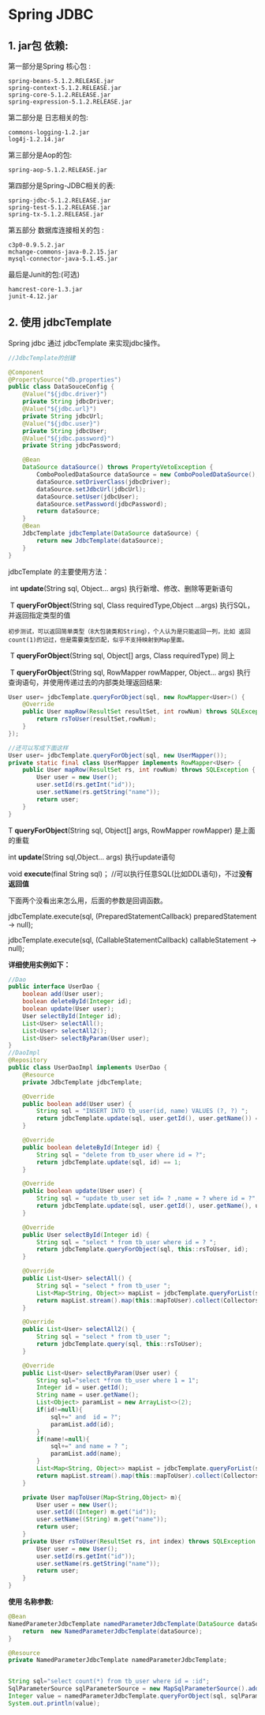 # Spring JDBC

##  1. jar包 依赖:

第一部分是Spring 核心包 :

```
spring-beans-5.1.2.RELEASE.jar
spring-context-5.1.2.RELEASE.jar
spring-core-5.1.2.RELEASE.jar
spring-expression-5.1.2.RELEASE.jar
```

第二部分是 日志相关的包:

```
commons-logging-1.2.jar
log4j-1.2.14.jar
```

第三部分是Aop的包:

```
spring-aop-5.1.2.RELEASE.jar
```

第四部分是Spring-JDBC相关的表:

```
spring-jdbc-5.1.2.RELEASE.jar
spring-test-5.1.2.RELEASE.jar
spring-tx-5.1.2.RELEASE.jar
```

第五部分 数据库连接相关的包 :

```
c3p0-0.9.5.2.jar
mchange-commons-java-0.2.15.jar
mysql-connector-java-5.1.45.jar
```

最后是Junit的包:(可选)

```
hamcrest-core-1.3.jar
junit-4.12.jar
```



## 2. 使用 jdbcTemplate

Spring jdbc 通过 jdbcTemplate 来实现jdbc操作。

```java
//JdbcTemplate的创建

@Component
@PropertySource("db.properties")
public class DataSouceConfig {
    @Value("${jdbc.driver}")
    private String jdbcDriver;
    @Value("${jdbc.url}")
    private String jdbcUrl;
    @Value("${jdbc.user}")
    private String jdbcUser;
    @Value("${jdbc.password}")
    private String jdbcPassword;

    @Bean
    DataSource dataSource() throws PropertyVetoException {
        ComboPooledDataSource dataSource = new ComboPooledDataSource();
        dataSource.setDriverClass(jdbcDriver);
        dataSource.setJdbcUrl(jdbcUrl);
        dataSource.setUser(jdbcUser);
        dataSource.setPassword(jdbcPassword);
        return dataSource;
    }
    @Bean
    JdbcTemplate jdbcTemplate(DataSource dataSource) {
        return new JdbcTemplate(dataSource);
    }
}
```

jdbcTemplate  的主要使用方法：

​     int **update**(String sql, Object... args)     执行新增、修改、删除等更新语句

​     T **queryForObject**(String sql, Class<T> requiredType,Object ...args)    执行SQL，并返回指定类型的值

 	初步测试，可以返回简单类型（8大包装类和String），个人认为是只能返回一列，比如 返回count(1)的记过，但是需要类型匹配，似乎不支持映射到Map里面。

​    T **queryForObject**(String sql, Object[] args, Class<T> requiredType) 同上

​    T **queryForObject**(String sql, RowMapper<T> rowMapper, Object... args) 执行查询语句，并使用传递过去的内部类处理返回结果:

```java
User user= jdbcTemplate.queryForObject(sql, new RowMapper<User>() {
    @Override
    public User mapRow(ResultSet resultSet, int rowNum) throws SQLException {
        return rsToUser(resultSet,rowNum);
    }
});

//还可以写成下面这样
User user= jdbcTemplate.queryForObject(sql, new UserMapper());
private static final class UserMapper implements RowMapper<User> {
    public User mapRow(ResultSet rs, int rowNum) throws SQLException {
        User user = new User();
        user.setId(rs.getInt("id"));
        user.setName(rs.getString("name"));
        return user;
    }
}
```

T **queryForObject**(String sql, Object[] args, RowMapper<T> rowMapper) 是上面的重载

int **update**(String sql,Object... args)  执行update语句

 void **execute**(final String sql)； //可以执行任意SQL(比如DDL语句)，不过**没有返回值**

下面两个没看出来怎么用，后面的参数是回调函数。

jdbcTemplate.execute(sql, (PreparedStatementCallback<Object>) preparedStatement -> null);

jdbcTemplate.execute(sql, (CallableStatementCallback<Object>) callableStatement -> null);

**详细使用实例如下：**

```java
//Dao
public interface UserDao {
    boolean add(User user);
    boolean deleteById(Integer id);
    boolean update(User user);
    User selectById(Integer id);
    List<User> selectAll();
    List<User> selectAll2();
    List<User> selectByParam(User user);
}
//DaoImpl
@Repository
public class UserDaoImpl implements UserDao {
    @Resource
    private JdbcTemplate jdbcTemplate;

    @Override
    public boolean add(User user) {
        String sql = "INSERT INTO tb_user(id, name) VALUES (?, ?) ";
        return jdbcTemplate.update(sql, user.getId(), user.getName()) == 1;
    }

    @Override
    public boolean deleteById(Integer id) {
        String sql = "delete from tb_user where id = ?";
        return jdbcTemplate.update(sql, id) == 1;
    }

    @Override
    public boolean update(User user) {
        String sql = "update tb_user set id= ? ,name = ? where id = ?";
        return jdbcTemplate.update(sql, user.getId(), user.getName(), user.getId()) == 1;
    }

    @Override
    public User selectById(Integer id) {
        String sql = "select * from tb_user where id = ? ";
        return jdbcTemplate.queryForObject(sql, this::rsToUser, id);
    }

    @Override
    public List<User> selectAll() {
        String sql = "select * from tb_user ";
        List<Map<String, Object>> mapList = jdbcTemplate.queryForList(sql);
        return mapList.stream().map(this::mapToUser).collect(Collectors.toList());
    }

    @Override
    public List<User> selectAll2() {
        String sql = "select * from tb_user ";
        return jdbcTemplate.query(sql, this::rsToUser);
    }

    @Override
    public List<User> selectByParam(User user) {
        String sql="select *from tb_user where 1 = 1";
        Integer id = user.getId();
        String name = user.getName();
        List<Object> paramList = new ArrayList<>(2);
        if(id!=null){
            sql+=" and  id = ?";
            paramList.add(id);
        }
        if(name!=null){
            sql+=" and name = ? ";
            paramList.add(name);
        }
        List<Map<String, Object>> mapList = jdbcTemplate.queryForList(sql, paramList.toArray());
        return mapList.stream().map(this::mapToUser).collect(Collectors.toList());
    }

    private User mapToUser(Map<String,Object> m){
        User user = new User();
        user.setId((Integer) m.get("id"));
        user.setName((String) m.get("name"));
        return user;
    }
    private User rsToUser(ResultSet rs, int index) throws SQLException {
        User user = new User();
        user.setId(rs.getInt("id"));
        user.setName(rs.getString("name"));
        return user;
    }
}
```

**使用 名称参数:**

```java
@Bean
NamedParameterJdbcTemplate namedParameterJdbcTemplate(DataSource dataSource){
    return  new NamedParameterJdbcTemplate(dataSource);
}

@Resource
private NamedParameterJdbcTemplate namedParameterJdbcTemplate;


String sql="select count(*) from tb_user where id = :id";
SqlParameterSource sqlParameterSource = new MapSqlParameterSource().addValue("id",2);
Integer value = namedParameterJdbcTemplate.queryForObject(sql, sqlParameterSource, Integer.class);
System.out.println(value);
```

